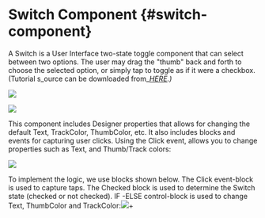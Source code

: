 # Switch Component {#switch-component}

A Switch is a User Interface two-state toggle component that can select between two options. The user may drag the "thumb" back and forth to choose the selected option, or simply tap to toggle as if it were a checkbox. \(Tutorial s_ource can be downloaded from_[_HERE_](http://appybuilder.com/tutorials/switch/Tut_Switch.aia)_.\)_

![](https://help.appybuilder.com/assets/tutSwitch3.png)

![](https://help.appybuilder.com/assets/tutSwitch1.png)

This component includes Designer properties that allows for changing the default Text, TrackColor, ThumbColor, etc. It also includes blocks and events for capturing user clicks. Using the Click event, allows you to change properties such as Text, and Thumb/Track colors:

![](https://help.appybuilder.com/assets/tutSwitch5.png)

To implement the logic, we use blocks shown below. The Click event-block is used to capture taps. The Checked block is used to determine the Switch state \(checked or not checked\). IF -ELSE control-block is used to change Text, ThumbColor and TrackColor:![](https://help.appybuilder.com/assets/tutSwitch4.png)+

[  
](https://help.appybuilder.com/adding-privacy-policy.html)

